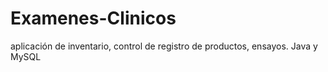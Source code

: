 # Examenes-Clinicos
aplicación de inventario, control de registro de productos, ensayos. Java y MySQL
